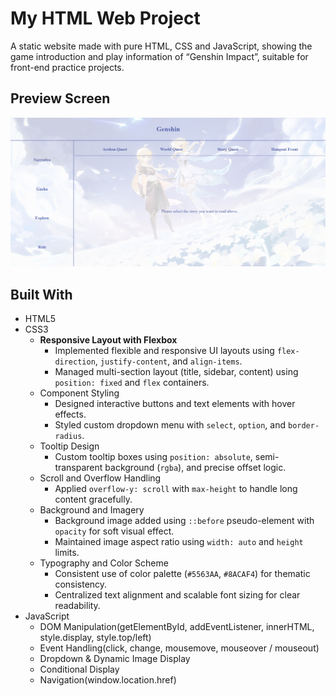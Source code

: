 # My HTML Web Project
A static website made with pure HTML, CSS and JavaScript, showing the game introduction and play information of “Genshin Impact”, suitable for front-end practice projects.
## Preview Screen
![Screenshot](./home.png)
## Built With
- HTML5
- CSS3
  - **Responsive Layout with Flexbox**
    - Implemented flexible and responsive UI layouts using `flex-direction`, `justify-content`, and `align-items`.
    - Managed multi-section layout (title, sidebar, content) using `position: fixed` and `flex` containers.
  - Component Styling
    - Designed interactive buttons and text elements with hover effects.
    - Styled custom dropdown menu with `select`, `option`, and `border-radius`.
  - Tooltip Design
    - Custom tooltip boxes using `position: absolute`, semi-transparent background (`rgba`), and precise offset logic.
  - Scroll and Overflow Handling
    - Applied `overflow-y: scroll` with `max-height` to handle long content gracefully.
  - Background and Imagery
    - Background image added using `::before` pseudo-element with `opacity` for soft visual effect.
    - Maintained image aspect ratio using `width: auto` and `height` limits.
  - Typography and Color Scheme
    - Consistent use of color palette (`#5563AA`, `#8ACAF4`) for thematic consistency.
    - Centralized text alignment and scalable font sizing for clear readability.
- JavaScript
  - DOM Manipulation(getElementById, addEventListener, innerHTML, style.display, style.top/left)
  - Event Handling(click, change, mousemove, mouseover / mouseout)
  - Dropdown & Dynamic Image Display
  - Conditional Display
  - Navigation(window.location.href)
